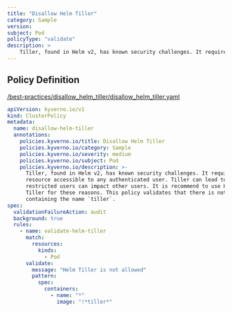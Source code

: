 ```yaml
---
title: "Disallow Helm Tiller"
category: Sample
version: 
subject: Pod
policyType: "validate"
description: >
    Tiller, found in Helm v2, has known security challenges. It requires administrative privileges and acts as a shared resource accessible to any authenticated user. Tiller can lead to privilege escalation as restricted users can impact other users. It is recommend to use Helm v3+ which does not contain Tiller for these reasons. This policy validates that there is not an image containing the name `tiller`.
---
```


## Policy Definition
<a href="https://github.com/kyverno/policies/raw/main//best-practices/disallow_helm_tiller/disallow_helm_tiller.yaml" target="-blank">/best-practices/disallow_helm_tiller/disallow_helm_tiller.yaml</a>

```yaml
apiVersion: kyverno.io/v1
kind: ClusterPolicy
metadata:
  name: disallow-helm-tiller
  annotations:
    policies.kyverno.io/title: Disallow Helm Tiller
    policies.kyverno.io/category: Sample
    policies.kyverno.io/severity: medium
    policies.kyverno.io/subject: Pod
    policies.kyverno.io/description: >-
      Tiller, found in Helm v2, has known security challenges. It requires administrative privileges and acts as a shared
      resource accessible to any authenticated user. Tiller can lead to privilege escalation as
      restricted users can impact other users. It is recommend to use Helm v3+ which does not contain
      Tiller for these reasons. This policy validates that there is not an image
      containing the name `tiller`.
spec:
  validationFailureAction: audit
  background: true
  rules:
    - name: validate-helm-tiller
      match:
        resources:
          kinds:
            - Pod
      validate:
        message: "Helm Tiller is not allowed"
        pattern:
          spec:
            containers:
              - name: "*"
                image: "!*tiller*"

```
